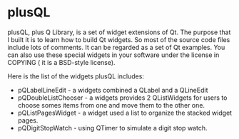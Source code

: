 plusQL
======

plusQL, plus Q Library, is a set of widget extensions of Qt. The purpose 
that I built it is to learn how to build Qt widgets. So most of the source 
code files include lots of comments. It can be regarded as a set of Qt 
examples. You can also use these special widgets in your software under the
license in COPYING ( it is a BSD-style license).

Here is the list of the widgets plusQL includes:
 - pQLabelLineEdit - a widgets combined a QLabel and a QLineEdit
 - pQDoubleListChooser - a widgets provides 2 QListWidgets for users to 
 	choose somes items from one and move them to the other one.
 - pQListPagesWidget - a widget used a list to organize the stacked widget
 	pages.
 - pQDigitStopWatch - using QTimer to simulate a digit stop watch.
